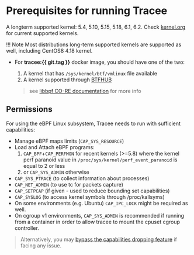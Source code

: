 # Prerequisites for running Tracee

A longterm supported kernel: 5.4, 5.10, 5.15, 5.18, 6.1, 6.2. Check
[kernel.org](https://kernel.org) for current supported kernels.

!!! Note
    Most distributions long-term supported kernels are supported as well,
    including CentOS8 4.18 kernel.

- For **tracee:{{ git.tag }}** docker image, you should have one of the two:

    1. A kernel that has `/sys/kernel/btf/vmlinux` file available
    2. A kernel supported through [BTFHUB]
    > see [libbpf CO-RE documentation] for more info

## Permissions

For using the eBPF Linux subsystem, Tracee needs to run with sufficient
capabilities:

* Manage eBPF maps limits (`CAP_SYS_RESOURCE`)
* Load and Attach eBPF programs:
    1. `CAP_BPF`+`CAP_PERFMON` for recent kernels (>=5.8) where the kernel perf paranoid value in `/proc/sys/kernel/perf_event_paranoid` is equal to 2 or less
    2. or `CAP_SYS_ADMIN` otherwise
* `CAP_SYS_PTRACE` (to collect information about processes)
* `CAP_NET_ADMIN` (to use tc for packets capture)
* `CAP_SETPCAP` (if given - used to reduce bounding set capabilities)
* `CAP_SYSLOG` (to access kernel symbols through /proc/kallsyms)
* On some environments (e.g. Ubuntu) `CAP_IPC_LOCK` might be required as well.
* On cgroup v1 environments, `CAP_SYS_ADMIN` is recommended if running from a
  container in order to allow tracee to mount the cpuset cgroup controller.

> Alternatively, you may [bypass the capabilities dropping feature](../../docs/deep-dive/dropping-capabilities.md) if facing any issue.

[libbpf CO-RE documentation]: https://github.com/libbpf/libbpf#bpf-co-re-compile-once--run-everywhere
[BTFHUB]: https://github.com/aquasecurity/btfhub-archive
